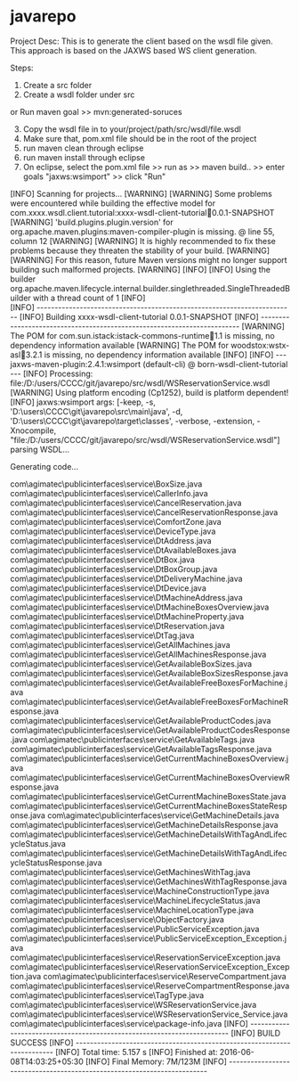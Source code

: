 # javarepo

Project Desc:
This is to generate the client based on the wsdl file given.
This approach is based on the JAXWS based WS client generation.

Steps:

1. Create a src folder
2. Create a wsdl folder under src

or Run maven goal >> mvn:generated-soruces

3. Copy the wsdl file in to your/project/path/src/wsdl/file.wsdl
4. Make sure that, pom.xml file should be in the root of the project
5. run maven clean through eclipse
6. run maven install through eclipse
7. On eclipse, select the pom.xml file >> run as >> maven build.. >> enter goals "jaxws:wsimport" >> click "Run"

[INFO] Scanning for projects...
[WARNING] 
[WARNING] Some problems were encountered while building the effective model for com.xxxx.wsdl.client.tutorial:xxxx-wsdl-client-tutorial:jar:0.0.1-SNAPSHOT
[WARNING] 'build.plugins.plugin.version' for org.apache.maven.plugins:maven-compiler-plugin is missing. @ line 55, column 12
[WARNING] 
[WARNING] It is highly recommended to fix these problems because they threaten the stability of your build.
[WARNING] 
[WARNING] For this reason, future Maven versions might no longer support building such malformed projects.
[WARNING] 
[INFO] 
[INFO] Using the builder org.apache.maven.lifecycle.internal.builder.singlethreaded.SingleThreadedBuilder with a thread count of 1
[INFO]                                                                         
[INFO] ------------------------------------------------------------------------
[INFO] Building xxxx-wsdl-client-tutorial 0.0.1-SNAPSHOT
[INFO] ------------------------------------------------------------------------
[WARNING] The POM for com.sun.istack:istack-commons-runtime:jar:1.1 is missing, no dependency information available
[WARNING] The POM for woodstox:wstx-asl:jar:3.2.1 is missing, no dependency information available
[INFO] 
[INFO] --- jaxws-maven-plugin:2.4.1:wsimport (default-cli) @ born-wsdl-client-tutorial ---
[INFO] Processing: file:/D:/users/CCCC/git/javarepo/src/wsdl/WSReservationService.wsdl
[WARNING] Using platform encoding (Cp1252), build is platform dependent!
[INFO] jaxws:wsimport args: [-keep, -s, 'D:\users\CCCC\git\javarepo\src\main\java', -d, 'D:\users\CCCC\git\javarepo\target\classes', -verbose, -extension, -Xnocompile, "file:/D:/users/CCCC/git/javarepo/src/wsdl/WSReservationService.wsdl"]
parsing WSDL...



Generating code...

com\agimatec\publicinterfaces\service\BoxSize.java
com\agimatec\publicinterfaces\service\CallerInfo.java
com\agimatec\publicinterfaces\service\CancelReservation.java
com\agimatec\publicinterfaces\service\CancelReservationResponse.java
com\agimatec\publicinterfaces\service\ComfortZone.java
com\agimatec\publicinterfaces\service\DeviceType.java
com\agimatec\publicinterfaces\service\DtAddress.java
com\agimatec\publicinterfaces\service\DtAvailableBoxes.java
com\agimatec\publicinterfaces\service\DtBox.java
com\agimatec\publicinterfaces\service\DtBoxGroup.java
com\agimatec\publicinterfaces\service\DtDeliveryMachine.java
com\agimatec\publicinterfaces\service\DtDevice.java
com\agimatec\publicinterfaces\service\DtMachineAddress.java
com\agimatec\publicinterfaces\service\DtMachineBoxesOverview.java
com\agimatec\publicinterfaces\service\DtMachineProperty.java
com\agimatec\publicinterfaces\service\DtReservation.java
com\agimatec\publicinterfaces\service\DtTag.java
com\agimatec\publicinterfaces\service\GetAllMachines.java
com\agimatec\publicinterfaces\service\GetAllMachinesResponse.java
com\agimatec\publicinterfaces\service\GetAvailableBoxSizes.java
com\agimatec\publicinterfaces\service\GetAvailableBoxSizesResponse.java
com\agimatec\publicinterfaces\service\GetAvailableFreeBoxesForMachine.java
com\agimatec\publicinterfaces\service\GetAvailableFreeBoxesForMachineResponse.java
com\agimatec\publicinterfaces\service\GetAvailableProductCodes.java
com\agimatec\publicinterfaces\service\GetAvailableProductCodesResponse.java
com\agimatec\publicinterfaces\service\GetAvailableTags.java
com\agimatec\publicinterfaces\service\GetAvailableTagsResponse.java
com\agimatec\publicinterfaces\service\GetCurrentMachineBoxesOverview.java
com\agimatec\publicinterfaces\service\GetCurrentMachineBoxesOverviewResponse.java
com\agimatec\publicinterfaces\service\GetCurrentMachineBoxesState.java
com\agimatec\publicinterfaces\service\GetCurrentMachineBoxesStateResponse.java
com\agimatec\publicinterfaces\service\GetMachineDetails.java
com\agimatec\publicinterfaces\service\GetMachineDetailsResponse.java
com\agimatec\publicinterfaces\service\GetMachineDetailsWithTagAndLifecycleStatus.java
com\agimatec\publicinterfaces\service\GetMachineDetailsWithTagAndLifecycleStatusResponse.java
com\agimatec\publicinterfaces\service\GetMachinesWithTag.java
com\agimatec\publicinterfaces\service\GetMachinesWithTagResponse.java
com\agimatec\publicinterfaces\service\MachineConstructionType.java
com\agimatec\publicinterfaces\service\MachineLifecycleStatus.java
com\agimatec\publicinterfaces\service\MachineLocationType.java
com\agimatec\publicinterfaces\service\ObjectFactory.java
com\agimatec\publicinterfaces\service\PublicServiceException.java
com\agimatec\publicinterfaces\service\PublicServiceException_Exception.java
com\agimatec\publicinterfaces\service\ReservationServiceException.java
com\agimatec\publicinterfaces\service\ReservationServiceException_Exception.java
com\agimatec\publicinterfaces\service\ReserveCompartment.java
com\agimatec\publicinterfaces\service\ReserveCompartmentResponse.java
com\agimatec\publicinterfaces\service\TagType.java
com\agimatec\publicinterfaces\service\WSReservationService.java
com\agimatec\publicinterfaces\service\WSReservationService_Service.java
com\agimatec\publicinterfaces\service\package-info.java
[INFO] ------------------------------------------------------------------------
[INFO] BUILD SUCCESS
[INFO] ------------------------------------------------------------------------
[INFO] Total time: 5.157 s
[INFO] Finished at: 2016-06-08T14:03:25+05:30
[INFO] Final Memory: 7M/123M
[INFO] ------------------------------------------------------------------------
